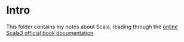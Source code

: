 # Intro

This folder contains my notes about Scala, reading through the [online Scala3 official book documentation](https://docs.scala-lang.org/)
